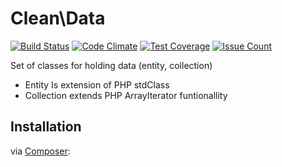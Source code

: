 # Clean\Data

[![Build Status](https://travis-ci.org/clean/data.svg?branch=master)](https://travis-ci.org/clean/data)
[![Code Climate](https://codeclimate.com/github/clean/data/badges/gpa.svg)](https://codeclimate.com/github/clean/data)
[![Test Coverage](https://codeclimate.com/github/clean/data/badges/coverage.svg)](https://codeclimate.com/github/clean/data/coverage)
[![Issue Count](https://codeclimate.com/github/clean/data/badges/issue_count.svg)](https://codeclimate.com/github/clean/data)

Set of classes for holding data (entity, collection)

* Entity Is extension of PHP stdClass
* Collection extends PHP ArrayIterator funtionallity

## Installation

via [Composer](https://packagist.org/packages/clean/data):
